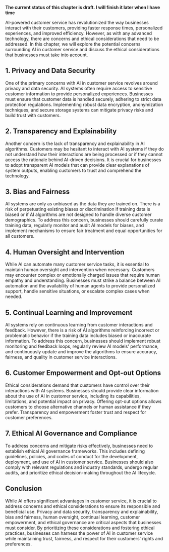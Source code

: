 **The current status of this chapter is draft. I will finish it later when I have time**

AI-powered customer service has revolutionized the way businesses interact with their customers, providing faster response times, personalized experiences, and improved efficiency. However, as with any advanced technology, there are concerns and ethical considerations that need to be addressed. In this chapter, we will explore the potential concerns surrounding AI in customer service and discuss the ethical considerations that businesses must take into account.

**1. Privacy and Data Security**
--------------------------------

One of the primary concerns with AI in customer service revolves around privacy and data security. AI systems often require access to sensitive customer information to provide personalized experiences. Businesses must ensure that customer data is handled securely, adhering to strict data protection regulations. Implementing robust data encryption, anonymization techniques, and secure storage systems can mitigate privacy risks and build trust with customers.

**2. Transparency and Explainability**
--------------------------------------

Another concern is the lack of transparency and explainability in AI algorithms. Customers may be hesitant to interact with AI systems if they do not understand how their interactions are being processed or if they cannot access the rationale behind AI-driven decisions. It is crucial for businesses to adopt transparent AI models that can provide clear explanations of system outputs, enabling customers to trust and comprehend the technology.

**3. Bias and Fairness**
------------------------

AI systems are only as unbiased as the data they are trained on. There is a risk of perpetuating existing biases or discrimination if training data is biased or if AI algorithms are not designed to handle diverse customer demographics. To address this concern, businesses should carefully curate training data, regularly monitor and audit AI models for biases, and implement mechanisms to ensure fair treatment and equal opportunities for all customers.

**4. Human Oversight and Intervention**
---------------------------------------

While AI can automate many customer service tasks, it is essential to maintain human oversight and intervention when necessary. Customers may encounter complex or emotionally charged issues that require human empathy and understanding. Businesses must strike a balance between AI automation and the availability of human agents to provide personalized support, handle sensitive situations, or escalate complex cases when needed.

**5. Continual Learning and Improvement**
-----------------------------------------

AI systems rely on continuous learning from customer interactions and feedback. However, there is a risk of AI algorithms reinforcing incorrect or problematic behavior if the training data includes biased or inaccurate information. To address this concern, businesses should implement robust monitoring and feedback loops, regularly review AI models' performance, and continuously update and improve the algorithms to ensure accuracy, fairness, and quality in customer service interactions.

**6. Customer Empowerment and Opt-out Options**
-----------------------------------------------

Ethical considerations demand that customers have control over their interactions with AI systems. Businesses should provide clear information about the use of AI in customer service, including its capabilities, limitations, and potential impact on privacy. Offering opt-out options allows customers to choose alternative channels or human assistance if they prefer. Transparency and empowerment foster trust and respect for customer preferences.

**7. Ethical AI Governance and Compliance**
-------------------------------------------

To address concerns and mitigate risks effectively, businesses need to establish ethical AI governance frameworks. This includes defining guidelines, policies, and codes of conduct for the development, deployment, and use of AI in customer service. Businesses should also comply with relevant regulations and industry standards, undergo regular audits, and prioritize ethical decision-making throughout the AI lifecycle.

**Conclusion**
--------------

While AI offers significant advantages in customer service, it is crucial to address concerns and ethical considerations to ensure its responsible and beneficial use. Privacy and data security, transparency and explainability, bias and fairness, human oversight, continual learning, customer empowerment, and ethical governance are critical aspects that businesses must consider. By prioritizing these considerations and fostering ethical practices, businesses can harness the power of AI in customer service while maintaining trust, fairness, and respect for their customers' rights and preferences.
